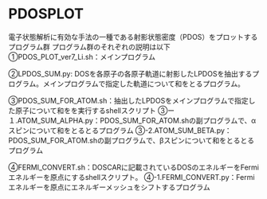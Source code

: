 # PDOSPLOT
電子状態解析に有効な手法の一種である射影状態密度（PDOS）をプロットするプログラム群
プログラム群のそれぞれの説明は以下
①PDOS_PLOT_ver7_Li.sh：メインプログラム

②LPDOS_SUM.py: DOSを各原子の各原子軌道に射影したLPDOSを抽出するプログラム。メインプログラムで指定した軌道について和をとるプログラム。

③PDOS_SUM_FOR_ATOM.sh：抽出したLPDOSをメインプログラムで指定した原子について和をを実行するshellスクリプト
③ー１.ATOM_SUM_ALPHA.py：PDOS_SUM_FOR_ATOM.shの副プログラムで、αスピンについて和をとるとるプログラム
③-2.ATOM_SUM_BETA.py：PDOS_SUM_FOR_ATOM.shの副プログラムで、βスピンについて和をとるとるプログラム

④FERMI_CONVERT.sh：DOSCARに記載されているDOSのエネルギーをFermiエネルギーを原点にするshellスクリプト。
④-1.FERMI_CONVERT.py：Fermiエネルギーを原点にエネルギーメッシュをシフトするプログラム
